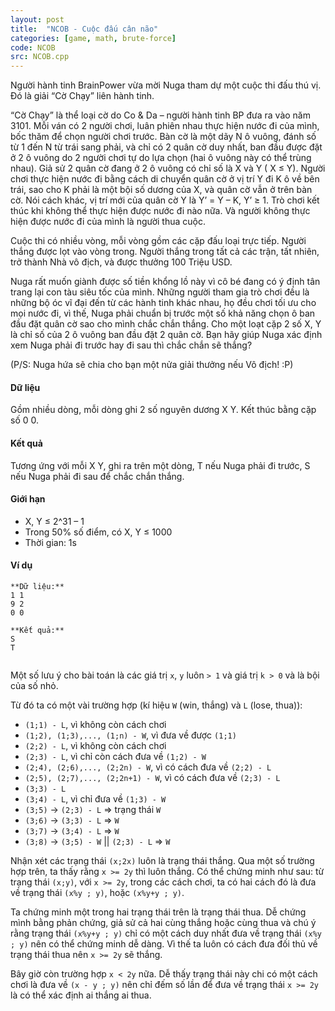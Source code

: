 ```yaml
---
layout: post
title:  "NCOB - Cuộc đấu cân não"
categories: [game, math, brute-force]
code: NCOB
src: NCOB.cpp
---
```




  


Người hành tinh BrainPower vừa mời Nuga tham dự một cuộc thi đấu thú vị. Đó là giải “Cờ Chạy” liên hành tinh.

“Cờ Chạy” là thể loại cờ do Co & Da – người hành tinh BP đưa ra vào năm 3101. Mỗi ván có 2 người chơi, luân phiên nhau thực hiện nước đi của mình, bốc thăm để chọn người chơi trước. Bàn cờ là một dãy N ô vuông, đánh số từ 1 đến N từ trái sang phải, và chỉ có 2 quân cờ duy nhất, ban đầu được đặt ở 2 ô vuông do 2 người chơi tự do lựa chọn (hai ô vuông này có thể trùng nhau). Giả sử 2 quân cờ đang ở 2 ô vuông có chỉ số là X và Y ( X ≤ Y). Người chơi thực hiện nước đi bằng cách di chuyển quân cờ ở vị trí Y đi K ô về bên trái, sao cho K phải là một bội số dương của X, và quân cờ vẫn ở trên bàn cờ. Nói cách khác, vị trí mới của quân cờ Y là Y’ = Y – K, Y’ ≥ 1. Trò chơi kết thúc khi không thể thực hiện được nước đi nào nữa. Và người không thực hiện được nước đi của mình là người thua cuộc.

Cuộc thi có nhiều vòng, mỗi vòng gồm các cặp đấu loại trực tiếp. Người thắng được lọt vào vòng trong. Người thắng trong tất cả các trận, tất nhiên, trở thành Nhà vô địch, và được thưởng 100 Triệu USD.

Nuga rất muốn giành được số tiền khổng lồ này vì cô bé đang có ý định tân trang lại con tàu siêu tốc của mình. Những người tham gia trò chơi đều là những bộ óc vĩ đại đến từ các hành tinh khác nhau, họ đều chơi tối ưu cho mọi nước đi, vì thế, Nuga phải chuẩn bị trước một số khả năng chọn ô ban đầu đặt quân cờ sao cho mình chắc chắn thắng. Cho một loạt cặp 2 số X, Y là chỉ số của 2 ô vuông ban đầu đặt 2 quân cờ. Bạn hãy giúp Nuga xác định xem Nuga phải đi trước hay đi sau thì chắc chắn sẽ thắng?

(P/S: Nuga hứa sẽ chia cho bạn một nửa giải thưởng nếu Vô địch! :P)

#### Dữ liệu

Gồm nhiều dòng, mỗi dòng ghi 2 số nguyên dương X Y. Kết thúc bằng cặp số 0 0.

#### Kết quả

Tương ứng với mỗi X Y, ghi ra trên một dòng, T nếu Nuga phải đi trước, S nếu Nuga phải đi sau để chắc chắn thắng.

#### Giới hạn

*   X, Y ≤ 2^31 – 1
*   Trong 50% số điểm, có X, Y ≤ 1000
*   Thời gian: 1s

#### Ví dụ

```
**Dữ liệu:**
1 1
9 2
0 0

**Kết quả:**
S
T


```

<!--more-->



Một số  lưu ý cho bài toán là các giá trị `x`, `y` luôn `> 1` và giá trị `k > 0` và là bội của số nhỏ.

Từ đó ta có một vài trường hợp (kí hiệu `W` (win, thắng) và `L` (lose, thua)): 
+ `(1;1) - L`, vì không còn cách chơi
+ `(1;2), (1;3),..., (1;n) - W`, vì đưa về được `(1;1)`
+ `(2;2) - L`, vì không còn cách chơi
+ `(2;3) - L`, vì chỉ còn cách đưa về `(1;2) - W`
+ `(2;4), (2;6),..., (2;2n) - W`, vì có cách đưa về `(2;2) - L`
+ `(2;5), (2;7),..., (2;2n+1) - W`, vì có cách đưa về `(2;3) - L`
+ `(3;3) - L`
+ `(3;4) - L`, vì chỉ đưa về `(1;3) - W`
+ `(3;5)` -> `(2;3) - L` => trạng thái `W`
+ `(3;6)` -> `(3;3) - L` => `W`
+ `(3;7)` -> `(3;4) - L` => `W`
+ `(3;8)` -> `(3;5) - W` || `(2;3) - L` => `W`

Nhận xét các trạng thái `(x;2x)` luôn là trạng thái thắng. Qua một số trường hợp trên, ta thấy rằng `x >= 2y` thì luôn thắng. Có thể chứng minh như sau: từ trạng thái `(x;y)`, với `x >= 2y`, trong các cách chơi, ta có hai cách đó là đưa về trạng thái `(x%y ; y)`, hoặc `(x%y+y ; y)`.

Ta chứng minh một trong hai trạng thái trên là trạng thái thua. Dễ chứng mình bằng phản chứng, giả sử cả hai cùng thắng hoặc cùng thua và chú ý rằng trạng thái `(x%y+y ; y)` chỉ có một cách duy nhất đưa về trạng thái `(x%y ; y)` nên có thể chứng minh dễ dàng. Vì thế ta luôn có cách đưa đối thủ về trạng thái thua nên `x >= 2y` sẽ thắng.

Bây giờ còn trường hợp `x < 2y` nữa. Dễ thấy trạng thái này chi có một cách chơi là đưa về `(x - y ; y)` nên chỉ đếm số lần để đưa về trạng thái `x >= 2y` là có thể xác định ai thắng ai thua.
